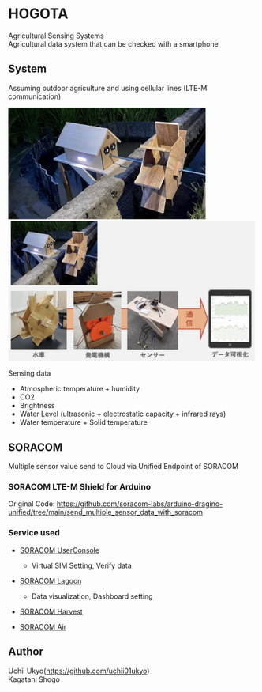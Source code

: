 # HOGOTA
Agricultural Sensing Systems  
Agricultural data system that can be checked with a smartphone
  
## System
Assuming outdoor agriculture and using cellular lines (LTE-M communication)  
  
<img src="https://github.com/uchii01ukyo/HOGOTA/blob/main/doc/Picture1.png" width="400px">
  
<img src="https://github.com/uchii01ukyo/HOGOTA/blob/main/doc/System.png" width="500px">
  
Sensing data
+ Atmospheric temperature + humidity
+ CO2
+ Brightness
+ Water Level (ultrasonic + electrostatic capacity + infrared rays)
+ Water temperature + Solid temperature
  
## SORACOM 
 Multiple sensor value send to Cloud via Unified Endpoint of SORACOM
  
### SORACOM LTE-M Shield for Arduino
 Original Code: https://github.com/soracom-labs/arduino-dragino-unified/tree/main/send_multiple_sensor_data_with_soracom
  
### Service used
+ [SORACOM UserConsole](https://console.soracom.io/#/subscribers?coverage_type=jp)
  - Virtual SIM Setting, Verify data
+ [SORACOM Lagoon](https://jp-v2.lagoon.soracom.io/?orgId=1864)
  - Data visualization, Dashboard setting
  
+ [SORACOM Harvest](https://soracom.jp/services/harvest/)
+ [SORACOM Air](https://soracom.jp/services/air/)
  
## Author
Uchii Ukyo(https://github.com/uchii01ukyo)  
Kagatani Shogo

